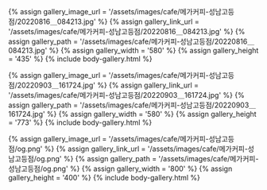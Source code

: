 
{% assign gallery_image_url = '/assets/images/cafe/메가커피-성남고등점/20220816＿084213.jpg' %}
{% assign gallery_link_url = '/assets/images/cafe/메가커피-성남고등점/20220816＿084213.jpg' %}
{% assign gallery_path = '/assets/images/cafe/메가커피-성남고등점/20220816＿084213.jpg' %}
{% assign gallery_width = '580'  %}
{% assign gallery_height = '435'  %}
{% include body-gallery.html %}

{% assign gallery_image_url = '/assets/images/cafe/메가커피-성남고등점/20220903＿161724.jpg' %}
{% assign gallery_link_url = '/assets/images/cafe/메가커피-성남고등점/20220903＿161724.jpg' %}
{% assign gallery_path = '/assets/images/cafe/메가커피-성남고등점/20220903＿161724.jpg' %}
{% assign gallery_width = '580'  %}
{% assign gallery_height = '773'  %}
{% include body-gallery.html %}

{% assign gallery_image_url = '/assets/images/cafe/메가커피-성남고등점/og.png' %}
{% assign gallery_link_url = '/assets/images/cafe/메가커피-성남고등점/og.png' %}
{% assign gallery_path = '/assets/images/cafe/메가커피-성남고등점/og.png' %}
{% assign gallery_width = '800'  %}
{% assign gallery_height = '400'  %}
{% include body-gallery.html %}
